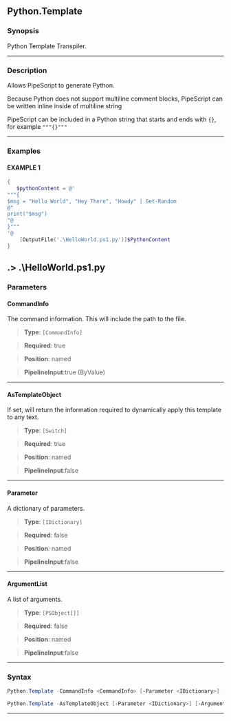 Python.Template
---------------
### Synopsis
Python Template Transpiler.

---
### Description

Allows PipeScript to generate Python.

Because Python does not support multiline comment blocks, PipeScript can be written inline inside of multiline string

PipeScript can be included in a Python string that starts and ends with ```{}```, for example ```"""{}"""```

---
### Examples
#### EXAMPLE 1
```PowerShell
{
   $pythonContent = @'
"""{
$msg = "Hello World", "Hey There", "Howdy" | Get-Random
@"
print("$msg")
"@
}"""
'@
    [OutputFile('.\HelloWorld.ps1.py')]$PythonContent
}
```
.> .\HelloWorld.ps1.py
---
### Parameters
#### **CommandInfo**

The command information.  This will include the path to the file.



> **Type**: ```[CommandInfo]```

> **Required**: true

> **Position**: named

> **PipelineInput**:true (ByValue)



---
#### **AsTemplateObject**

If set, will return the information required to dynamically apply this template to any text.



> **Type**: ```[Switch]```

> **Required**: true

> **Position**: named

> **PipelineInput**:false



---
#### **Parameter**

A dictionary of parameters.



> **Type**: ```[IDictionary]```

> **Required**: false

> **Position**: named

> **PipelineInput**:false



---
#### **ArgumentList**

A list of arguments.



> **Type**: ```[PSObject[]]```

> **Required**: false

> **Position**: named

> **PipelineInput**:false



---
### Syntax
```PowerShell
Python.Template -CommandInfo <CommandInfo> [-Parameter <IDictionary>] [-ArgumentList <PSObject[]>] [<CommonParameters>]
```
```PowerShell
Python.Template -AsTemplateObject [-Parameter <IDictionary>] [-ArgumentList <PSObject[]>] [<CommonParameters>]
```
---

